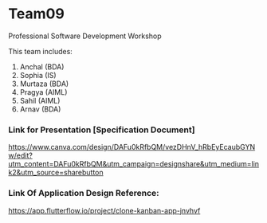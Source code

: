 # Team09
Professional Software Development Workshop

This team includes:
1) Anchal (BDA)
2) Sophia (IS)
3) Murtaza (BDA)
4) Pragya (AIML)
5) Sahil (AIML)
6) Arnav (BDA)

### Link for Presentation [Specification Document] 
https://www.canva.com/design/DAFu0kRfbQM/vezDHnV_hRbEyEcaubGYNw/edit?utm_content=DAFu0kRfbQM&utm_campaign=designshare&utm_medium=link2&utm_source=sharebutton

### Link Of Application Design Reference:
https://app.flutterflow.io/project/clone-kanban-app-jnvhvf
